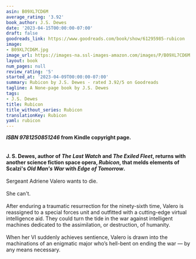 ```yaml
---
asin: B09XL7CD6M
average_rating: '3.92'
book_author: J.S. Dewes
date: '2023-04-15T00:00:00-07:00'
draft: false
goodreads_link: https://www.goodreads.com/book/show/61295985-rubicon
image:
- B09XL7CD6M.jpg
image_url: https://images-na.ssl-images-amazon.com/images/P/B09XL7CD6M.01._SCLZZZZZZZ.jpg
layout: book
num_pages: null
review_rating: '5'
started_at: '2023-04-09T00:00:00-07:00'
summary: Rubicon by J.S. Dewes - rated 3.92/5 on Goodreads
tagline: A None-page book by J.S. Dewes
tags:
- J.S. Dewes
title: Rubicon
title_without_series: Rubicon
translationKey: Rubicon
yaml: rubicon
---
```


<b><i>ISBN 9781250851246</i> from Kindle copyright page.</b><br /><br /><br /><b>J. S. Dewes, author of <i>The Last Watch</i> and <i>The Exiled Fleet</i>, returns with another science fiction space opera, <i>Rubicon</i>, that melds elements of Scalzi's <i>Old Man's War</i> with <i>Edge of Tomorrow</i>.</b><br /><br />Sergeant Adriene Valero wants to die.<br /><br />She can't.<br /><br />After enduring a traumatic resurrection for the ninety-sixth time, Valero is reassigned to a special forces unit and outfitted with a cutting-edge virtual intelligence aid. They could turn the tide in the war against intelligent machines dedicated to the assimilation, or destruction, of humanity.<br /><br />When her VI suddenly achieves sentience, Valero is drawn into the machinations of an enigmatic major who’s hell-bent on ending the war — by any means necessary.